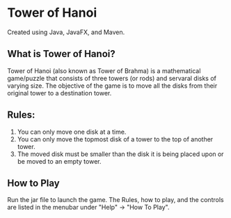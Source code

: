 # Tower of Hanoi
Created using Java, JavaFX, and Maven.
## What is Tower of Hanoi?
Tower of Hanoi (also known as Tower of Brahma) is a mathematical game/puzzle that consists of three towers (or rods) and servaral disks of varying size. The objective of the game is to move all the disks from their original tower to a destination tower.
## Rules:
1.  You can only move one disk at a time.
2.  You can only move the topmost disk of a tower to the top of another tower.
3.  The moved disk must be smaller than the disk it is being placed upon or be moved to an empty tower.
## How to Play
Run the jar file to launch the game.
The Rules, how to play, and the controls are listed in the menubar under "Help" -> "How To Play".
